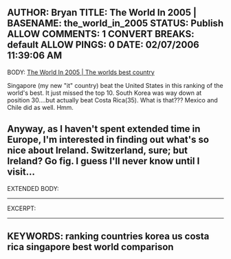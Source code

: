 AUTHOR: Bryan
TITLE: The World In 2005 |
BASENAME: the_world_in_2005
STATUS: Publish
ALLOW COMMENTS: 1
CONVERT BREAKS: __default__
ALLOW PINGS: 0
DATE: 02/07/2006 11:39:06 AM
-----
BODY:
<a title="The World In 2005 | The worlds best country" href="http://www.economist.com/theworldin/international/displayStory.cfm?story_id=3372495&d=2005">The World In 2005 | The worlds best country</a>

Singapore (my new "it" country) beat the United States in this ranking of the world's best. It just missed the top 10. South Korea was way down at position 30....but actually beat Costa Rica(35). What is that??? Mexico and Chile did as well. Hmm.

Anyway, as I haven't spent extended time in Europe, I'm interested in finding out what's so nice about Ireland. Switzerland, sure; but Ireland? Go fig. I guess I'll never know until I visit...
-----
EXTENDED BODY:

-----
EXCERPT:

-----
KEYWORDS:
ranking countries korea us costa rica singapore best world comparison
-----


